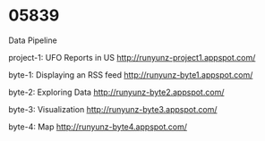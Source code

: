 05839
=====

Data Pipeline

project-1: UFO Reports in US
http://runyunz-project1.appspot.com/

byte-1: Displaying an RSS feed
http://runyunz-byte1.appspot.com/
 
byte-2: Exploring Data
http://runyunz-byte2.appspot.com/

byte-3: Visualization
http://runyunz-byte3.appspot.com/

byte-4: Map
http://runyunz-byte4.appspot.com/
